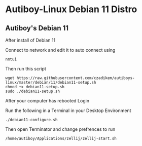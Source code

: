 # Autiboy-Linux Debian 11 Distro

## Autiboy's Debian 11
After install of Debian 11

Connect to network and edit it to auto connect using

`nmtui`

Then run this script
```
wget https://raw.githubusercontent.com/czadikem/autiboys-linux/master/debian/11/debian11-setup.sh
chmod +x debian11-setup.sh
sudo ./debian11-setup.sh
```
After your computer has rebooted Login

Run the following in a Terminal in your Desktop Environment

```./debian11-configure.sh```

Then open Terminator and change prefrences to run

```/home/autiboy/Applications/zellij/zellij-start.sh```
